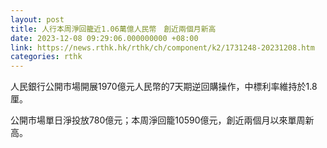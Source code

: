 ```yaml
---
layout: post
title: 人行本周淨回籠近1.06萬億人民幣　創近兩個月新高
date: 2023-12-08 09:29:06.000000000 +08:00
link: https://news.rthk.hk/rthk/ch/component/k2/1731248-20231208.htm
categories: rthk
---
```


人民銀行公開市場開展1970億元人民幣的7天期逆回購操作，中標利率維持於1.8厘。

公開市場單日淨投放780億元；本周淨回籠10590億元，創近兩個月以來單周新高。
